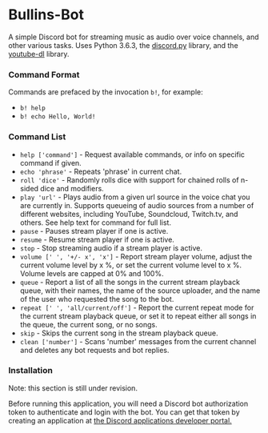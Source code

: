 # Bullins-Bot
A simple Discord bot for streaming music as audio over voice channels, and other various tasks. Uses Python 3.6.3, the [discord.py](https://github.com/Rapptz/discord.py) library, and the [youtube-dl](https://github.com/rg3/youtube-dl/) library.

### Command Format

Commands are prefaced by the invocation `b!`, for example:

* `b! help`
* `b! echo Hello, World!`

### Command List

* `help ['command']` - Request available commands, or info on specific command if given.
* `echo 'phrase'` - Repeats 'phrase' in current chat.
* `roll 'dice'` - Randomly rolls dice with support for chained rolls of n-sided dice and modifiers.
* `play 'url'` - Plays audio from a given url source in the voice chat you are currently in. Supports queueing of audio sources from a number of different websites, including YouTube, Soundcloud, Twitch.tv, and others. See help text for command for full list.
* `pause` - Pauses stream player if one is active.
* `resume` - Resume stream player if one is active.
* `stop` - Stop streaming audio if a stream player is active.
* `volume [' ', '+/- x', 'x']` - Report stream player volume, adjust the current volume level by x %, or set the current volume level to x %. Volume levels are capped at 0% and 100%.
* `queue` - Report a list of all the songs in the current stream playback queue, with their names, the name of the source uploader, and the name of the user who requested the song to the bot.
* `repeat [' ', 'all/current/off']` - Report the current repeat mode for the current stream playback queue, or set it to repeat either all songs in the queue, the current song, or no songs.
* `skip` - Skips the current song in the stream playback queue.
* `clean ['number']` - Scans 'number' messages from the current channel and deletes any bot requests and bot replies.


### Installation

Note: this section is still under revision.

Before running this application, you will need a Discord bot authorization token to authenticate and login with the bot. You can get that token by creating an application at [the Discord applications developer portal.](https://discordapp.com/developers/applications/) 
